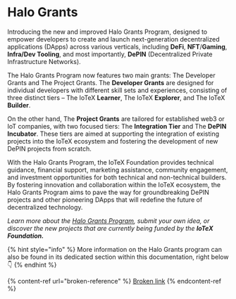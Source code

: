 # Halo Grants

Introducing the new and improved Halo Grants Program, designed to empower developers to create and launch next-generation decentralized applications (DApps) across various verticals, including **DeFi**, **NFT**/**Gaming**, **Infra/Dev Tooling**, and most importantly, **DePIN** (Decentralized Private Infrastructure Networks).

The Halo Grants Program now features two main grants: The Developer Grants and The Project Grants. The **Developer Grants** are designed for individual developers with different skill sets and experiences, consisting of three distinct tiers – The IoTeX **Learner**, The IoTeX **Explorer**, and The IoTeX **Builder**.&#x20;

On the other hand, The **Project Grants** are tailored for established web3 or IoT companies, with two focused tiers: The **Integration Tier** and The **DePIN Incubator**. These tiers are aimed at supporting the integration of existing projects into the IoTeX ecosystem and fostering the development of new DePIN projects from scratch.

With the Halo Grants Program, the IoTeX Foundation provides technical guidance, financial support, marketing assistance, community engagement, and investment opportunities for both technical and non-technical builders. By fostering innovation and collaboration within the IoTeX ecosystem, the Halo Grants Program aims to pave the way for groundbreaking DePIN projects and other pioneering DApps that will redefine the future of decentralized technology.

_Learn more about the_ [_Halo Grants Program_](https://developers.iotex.io/)_, submit your own idea, or discover the new projects that are currently being funded by the **IoTeX Foundation.**_

{% hint style="info" %}
More information on the Halo Grants program can also be found in its dedicated section within this documentation, right below 👇
{% endhint %}

{% content-ref url="broken-reference" %}
[Broken link](broken-reference)
{% endcontent-ref %}
